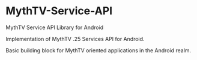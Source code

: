 MythTV-Service-API
==================

MythTV Service API Library for Android

Implementation of MythTV .25 Services API for Android.

Basic building block for MythTV oriented applications in the Android realm.